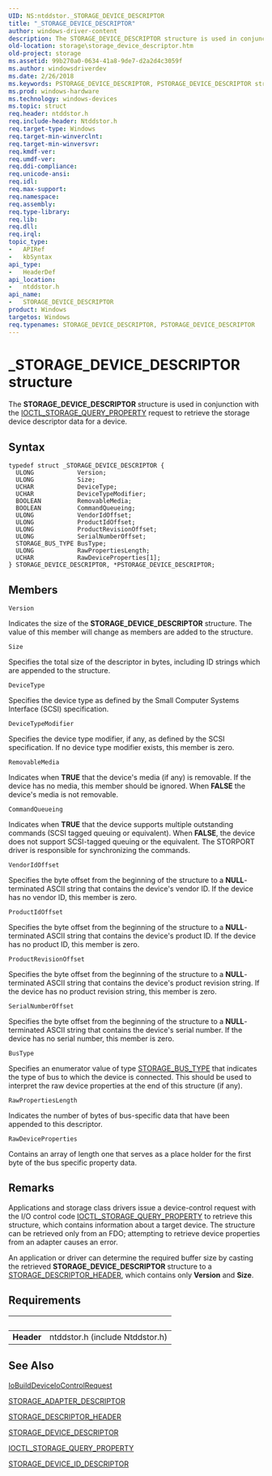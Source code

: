 ```yaml
---
UID: NS:ntddstor._STORAGE_DEVICE_DESCRIPTOR
title: "_STORAGE_DEVICE_DESCRIPTOR"
author: windows-driver-content
description: The STORAGE_DEVICE_DESCRIPTOR structure is used in conjunction with the IOCTL_STORAGE_QUERY_PROPERTY request to retrieve the storage device descriptor data for a device.
old-location: storage\storage_device_descriptor.htm
old-project: storage
ms.assetid: 99b270a0-0634-41a8-9de7-d2a2d4c3059f
ms.author: windowsdriverdev
ms.date: 2/26/2018
ms.keywords: PSTORAGE_DEVICE_DESCRIPTOR, PSTORAGE_DEVICE_DESCRIPTOR structure pointer [Storage Devices], STORAGE_DEVICE_DESCRIPTOR, STORAGE_DEVICE_DESCRIPTOR structure [Storage Devices], _STORAGE_DEVICE_DESCRIPTOR, ntddstor/PSTORAGE_DEVICE_DESCRIPTOR, ntddstor/STORAGE_DEVICE_DESCRIPTOR, storage.storage_device_descriptor, structs-general_3c393126-f5c8-47d8-bfb5-6127ce656e9a.xml
ms.prod: windows-hardware
ms.technology: windows-devices
ms.topic: struct
req.header: ntddstor.h
req.include-header: Ntddstor.h
req.target-type: Windows
req.target-min-winverclnt: 
req.target-min-winversvr: 
req.kmdf-ver: 
req.umdf-ver: 
req.ddi-compliance: 
req.unicode-ansi: 
req.idl: 
req.max-support: 
req.namespace: 
req.assembly: 
req.type-library: 
req.lib: 
req.dll: 
req.irql: 
topic_type:
-	APIRef
-	kbSyntax
api_type:
-	HeaderDef
api_location:
-	ntddstor.h
api_name:
-	STORAGE_DEVICE_DESCRIPTOR
product: Windows
targetos: Windows
req.typenames: STORAGE_DEVICE_DESCRIPTOR, PSTORAGE_DEVICE_DESCRIPTOR
---
```


# _STORAGE_DEVICE_DESCRIPTOR structure
The <b>STORAGE_DEVICE_DESCRIPTOR</b> structure 
   is used in conjunction with the 
   <a href="..\ntddstor\ni-ntddstor-ioctl_storage_query_property.md">IOCTL_STORAGE_QUERY_PROPERTY</a> request to 
   retrieve the storage device descriptor data for a device.

## Syntax
````
typedef struct _STORAGE_DEVICE_DESCRIPTOR {
  ULONG            Version;
  ULONG            Size;
  UCHAR            DeviceType;
  UCHAR            DeviceTypeModifier;
  BOOLEAN          RemovableMedia;
  BOOLEAN          CommandQueueing;
  ULONG            VendorIdOffset;
  ULONG            ProductIdOffset;
  ULONG            ProductRevisionOffset;
  ULONG            SerialNumberOffset;
  STORAGE_BUS_TYPE BusType;
  ULONG            RawPropertiesLength;
  UCHAR            RawDeviceProperties[1];
} STORAGE_DEVICE_DESCRIPTOR, *PSTORAGE_DEVICE_DESCRIPTOR;
````

## Members


`Version`

Indicates the size of the 
      <b>STORAGE_DEVICE_DESCRIPTOR</b> structure. The 
      value of this member will change as members are added to the structure.

`Size`

Specifies the total size of the descriptor in bytes, including ID strings which are appended to the 
      structure.

`DeviceType`

Specifies the device type as defined by the Small Computer Systems Interface (SCSI) specification.

`DeviceTypeModifier`

Specifies the device type modifier, if any, as defined by the SCSI specification. If no device type 
      modifier exists, this member is zero.

`RemovableMedia`

Indicates when <b>TRUE</b> that the device's media (if any) is removable. If the device 
      has no media, this member should be ignored. When <b>FALSE</b> the device's media is not 
      removable.

`CommandQueueing`

Indicates when <b>TRUE</b> that the device supports multiple outstanding commands (SCSI 
      tagged queuing or equivalent). When <b>FALSE</b>, the device does not support SCSI-tagged 
      queuing or the equivalent. The STORPORT driver is responsible for synchronizing the commands.

`VendorIdOffset`

Specifies the byte offset from the beginning of the structure to a <b>NULL</b>-terminated ASCII string that 
      contains the device's vendor ID. If the device has no vendor ID, this member is zero.

`ProductIdOffset`

Specifies the byte offset from the beginning of the structure to a <b>NULL</b>-terminated ASCII string that 
      contains the device's product ID. If the device has no product ID, this member is zero.

`ProductRevisionOffset`

Specifies the byte offset from the beginning of the structure to a <b>NULL</b>-terminated ASCII string that 
      contains the device's product revision string. If the device has no product revision string, this member is 
      zero.

`SerialNumberOffset`

Specifies the byte offset from the beginning of the structure to a <b>NULL</b>-terminated ASCII string that 
      contains the device's serial number. If the device has no serial number, this member is zero.

`BusType`

Specifies an enumerator value of type 
      <a href="https://msdn.microsoft.com/library/windows/hardware/ff566356">STORAGE_BUS_TYPE</a> that indicates the type of bus to 
      which the device is connected. This should be used to interpret the raw device properties at the end of this 
      structure (if any).

`RawPropertiesLength`

Indicates the number of bytes of bus-specific data that have been appended to this descriptor.

`RawDeviceProperties`

Contains an array of length one that serves as a place holder for the first byte of the bus specific 
      property data.

## Remarks
Applications and storage class drivers issue a device-control request with the I/O control code 
     <a href="..\ntddstor\ni-ntddstor-ioctl_storage_query_property.md">IOCTL_STORAGE_QUERY_PROPERTY</a> to retrieve 
     this structure, which contains information about a target device. The structure can be retrieved only from an 
     FDO; attempting to retrieve device properties from an adapter causes an error.

An application or driver can determine the required buffer size by casting the retrieved 
     <b>STORAGE_DEVICE_DESCRIPTOR</b> structure to a 
     <a href="..\ntddstor\ns-ntddstor-_storage_descriptor_header.md">STORAGE_DESCRIPTOR_HEADER</a>, which contains 
     only <b>Version</b> and <b>Size</b>.

## Requirements
| &nbsp; | &nbsp; |
| ---- |:---- |
| **Header** | ntddstor.h (include Ntddstor.h) |

## See Also

<a href="..\wdm\nf-wdm-iobuilddeviceiocontrolrequest.md">IoBuildDeviceIoControlRequest</a>



<a href="..\ntddstor\ns-ntddstor-_storage_adapter_descriptor.md">STORAGE_ADAPTER_DESCRIPTOR</a>



<a href="..\ntddstor\ns-ntddstor-_storage_descriptor_header.md">STORAGE_DESCRIPTOR_HEADER</a>



<a href="..\ntddstor\ns-ntddstor-_storage_device_descriptor.md">STORAGE_DEVICE_DESCRIPTOR</a>



<a href="..\ntddstor\ni-ntddstor-ioctl_storage_query_property.md">IOCTL_STORAGE_QUERY_PROPERTY</a>



<a href="..\ntddstor\ns-ntddstor-_storage_device_id_descriptor.md">STORAGE_DEVICE_ID_DESCRIPTOR</a>